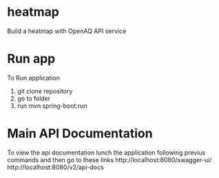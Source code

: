 # heatmap
Build a heatmap with OpenAQ API service

# Run app
To Run application 
1) git clone repository
2) go to folder 
3) run 
   mvn spring-boot:run
# Main API Documentation
To view the api documentation lunch the application following previus commands and then go to these links
http://localhost:8080/swagger-ui/
http://localhost:8080/v2/api-docs